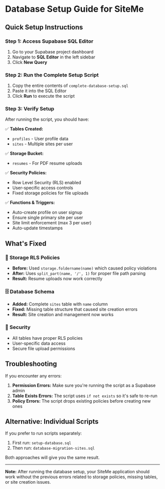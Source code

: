 # Database Setup Guide for SiteMe

## Quick Setup Instructions

### Step 1: Access Supabase SQL Editor
1. Go to your Supabase project dashboard
2. Navigate to **SQL Editor** in the left sidebar
3. Click **New Query**

### Step 2: Run the Complete Setup Script
1. Copy the entire contents of `complete-database-setup.sql`
2. Paste it into the SQL Editor
3. Click **Run** to execute the script

### Step 3: Verify Setup
After running the script, you should have:

✅ **Tables Created:**
- `profiles` - User profile data
- `sites` - Multiple sites per user

✅ **Storage Bucket:**
- `resumes` - For PDF resume uploads

✅ **Security Policies:**
- Row Level Security (RLS) enabled
- User-specific access controls
- Fixed storage policies for file uploads

✅ **Functions & Triggers:**
- Auto-create profile on user signup
- Ensure single primary site per user
- Site limit enforcement (max 3 per user)
- Auto-update timestamps

## What's Fixed

### 🔧 Storage RLS Policies
- **Before:** Used `storage.foldername(name)` which caused policy violations
- **After:** Uses `split_part(name, '/', 1)` for proper file path parsing
- **Result:** Resume uploads now work correctly

### 🗄️ Database Schema
- **Added:** Complete `sites` table with `name` column
- **Fixed:** Missing table structure that caused site creation errors
- **Result:** Site creation and management now works

### 🔐 Security
- All tables have proper RLS policies
- User-specific data access
- Secure file upload permissions

## Troubleshooting

If you encounter any errors:

1. **Permission Errors:** Make sure you're running the script as a Supabase admin
2. **Table Exists Errors:** The script uses `if not exists` so it's safe to re-run
3. **Policy Errors:** The script drops existing policies before creating new ones

## Alternative: Individual Scripts

If you prefer to run scripts separately:

1. First run: `setup-database.sql`
2. Then run: `database-migration-sites.sql`

Both approaches will give you the same result.

---

**Note:** After running the database setup, your SiteMe application should work without the previous errors related to storage policies, missing tables, or site creation issues.